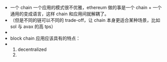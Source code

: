 - 一个 chain 一个应用的模式很不优雅，ethereum 做的事是一个 chain + 一个通用的变成语言，这样 chain 和应用间就解耦了。
- （但是不同的链可以不同的 trade-off，让 chain 本身更适合某种场景，比如 sol 与 avax 的高 tps）
-
- block chain 应用应该具有的特点：
- 1. decentralized
  2.